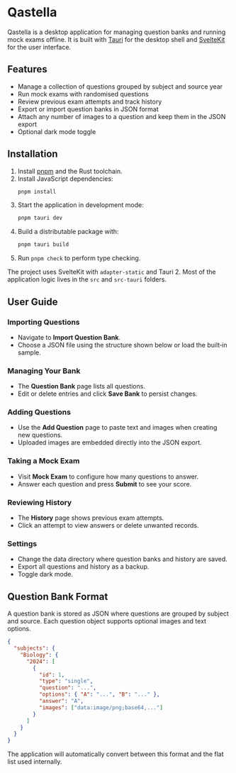 # Qastella

Qastella is a desktop application for managing question banks and running mock exams offline. It is built with [Tauri](https://tauri.app/) for the desktop shell and [SvelteKit](https://kit.svelte.dev/) for the user interface.

## Features

- Manage a collection of questions grouped by subject and source year
- Run mock exams with randomised questions
- Review previous exam attempts and track history
- Export or import question banks in JSON format
- Attach any number of images to a question and keep them in the JSON export
- Optional dark mode toggle

## Installation

1. Install [pnpm](https://pnpm.io/) and the Rust toolchain.
2. Install JavaScript dependencies:
   ```bash
   pnpm install
   ```
3. Start the application in development mode:
   ```bash
   pnpm tauri dev
   ```
4. Build a distributable package with:
   ```bash
   pnpm tauri build
   ```
5. Run `pnpm check` to perform type checking.

The project uses SvelteKit with `adapter-static` and Tauri 2. Most of the application logic lives in the `src` and `src-tauri` folders.

## User Guide

### Importing Questions

- Navigate to **Import Question Bank**.
- Choose a JSON file using the structure shown below or load the built‑in sample.

### Managing Your Bank

- The **Question Bank** page lists all questions.
- Edit or delete entries and click **Save Bank** to persist changes.

### Adding Questions

- Use the **Add Question** page to paste text and images when creating new questions.
- Uploaded images are embedded directly into the JSON export.

### Taking a Mock Exam

- Visit **Mock Exam** to configure how many questions to answer.
- Answer each question and press **Submit** to see your score.

### Reviewing History

- The **History** page shows previous exam attempts.
- Click an attempt to view answers or delete unwanted records.

### Settings

- Change the data directory where question banks and history are saved.
- Export all questions and history as a backup.
- Toggle dark mode.

## Question Bank Format

A question bank is stored as JSON where questions are grouped by subject and source. Each question object supports optional images and text options.

```json
{
  "subjects": {
    "Biology": {
      "2024": [
        {
          "id": 1,
          "type": "single",
          "question": "...",
          "options": { "A": "...", "B": "..." },
          "answer": "A",
          "images": ["data:image/png;base64,..."]
        }
      ]
    }
  }
}
```

The application will automatically convert between this format and the flat list used internally.
